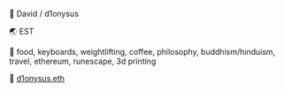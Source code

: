 📛 David / d1onysus

🌏 EST

🤙 food, keyboards, weightlifting, coffee, philosophy, buddhism/hinduism, travel, ethereum, runescape, 3d printing

💬 [d1onysus.eth](http://d1onysus.eth.limo)
